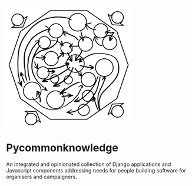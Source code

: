 ![Logo](./logo.png)

# Pycommonknowledge

An integrated and opinionated collection of Django applications and Javascript components addressing needs for people building software for organisers and campaigners.
